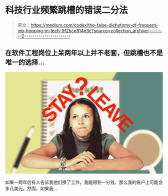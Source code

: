 # 科技行业频繁跳槽的错误二分法

> 原文：<https://medium.com/codex/the-false-dichotomy-of-frequent-job-hopping-in-tech-9f2bce814e3c?source=collection_archive---------2----------------------->

## 在软件工程岗位上呆两年以上并不老套，但跳槽也不是唯一的选择…

![](img/757c5fda7cb80f027542ffb2ff33d216.png)

如果一两年后有人告诉我他们换了工作，我能得到一分钱，那么我的账户上可能会多几美元。然而，如果我…